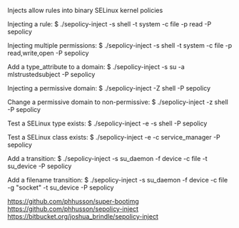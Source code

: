 Injects allow rules into binary SELinux kernel policies

Injecting a rule:
$ ./sepolicy-inject -s shell -t system -c file -p read -P sepolicy

Injecting multiple permissions:
$ ./sepolicy-inject -s shell -t system -c file -p read,write,open -P sepolicy

Add a type_attribute to a domain:
$ ./sepolicy-inject -s su -a mlstrustedsubject -P sepolicy

Injecting a permissive domain:
$ ./sepolicy-inject -Z shell -P sepolicy

Change a permissive domain to non-permissive:
$ ./sepolicy-inject -z shell -P sepolicy

Test a SELinux type exists:
$ ./sepolicy-inject -e -s shell -P sepolicy

Test a SELinux class exists:
$ ./sepolicy-inject -e -c service_manager -P sepolicy

Add a transition:
$ ./sepolicy-inject -s su_daemon -f device -c file -t su_device -P sepolicy

Add a filename transition:
$ ./sepolicy-inject -s su_daemon -f device -c file -g "socket" -t su_device -P sepolicy

https://github.com/phhusson/super-bootimg
https://github.com/phhusson/sepolicy-inject
https://bitbucket.org/joshua_brindle/sepolicy-inject
